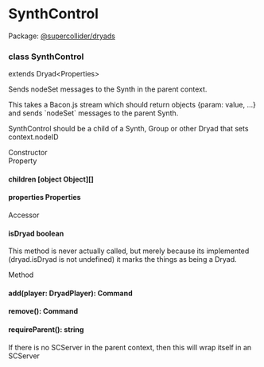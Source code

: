 # SynthControl
Package: <a href="#/packages/dryads/api">@supercollider/dryads</a>

<div class="entity-box"><div class="Class"><h3 class="class-header" id="SynthControl"><span class="token keyword">class</span> <span class="class">SynthControl</span></h3><span class="token keyword">extends</span> <span class="type reference">Dryad&lt;<span class="type reference">Properties</span>&gt;</span><p class="short-text">Sends nodeSet messages to the Synth in the parent context.</p><p class="">This takes a Bacon.js stream which should return objects
{param: value, ...} and sends `nodeSet` messages to the parent Synth.

SynthControl should be a child of a Synth, Group or other Dryad that
sets context.nodeID
</p><div class="section-heading">Constructor</div><div class="class-member"></div><div class="section-heading">Property</div><div class="class-member"><h4 id="children"><span class="token property">children</span> <span class="type ">[object Object]</span>[]</h4></div><div class="class-member"><h4 id="properties"><span class="token property">properties</span> <span class="type reference">Properties</span></h4></div><div class="section-heading">Accessor</div><div class="class-member"><h4 id="isDryad"><span class="token property">isDryad</span> <span class="type token entity">boolean</span></h4><p class="short-text">This method is never actually called, but merely because its implemented
(dryad.isDryad is not undefined) it marks the things as being a Dryad.</p></div><div class="section-heading">Method</div><div class="class-member"><h4 id="add"><span class="token function">add</span>(<span class="nowrap">player: <span class="type reference">DryadPlayer</span></span>): <span class="type reference">Command</span></h4></div><div class="class-member"></div><div class="class-member"></div><div class="class-member"></div><div class="class-member"></div><div class="class-member"></div><div class="class-member"><h4 id="remove"><span class="token function">remove</span>(): <span class="type reference">Command</span></h4></div><div class="class-member"><h4 id="requireParent"><span class="token function">requireParent</span>(): <span class="type token entity">string</span></h4><p class="short-text">If there is no SCServer in the parent context,
then this will wrap itself in an SCServer</p></div><div class="class-member"></div><div class="class-member"></div><div class="class-member"></div></div></div>
